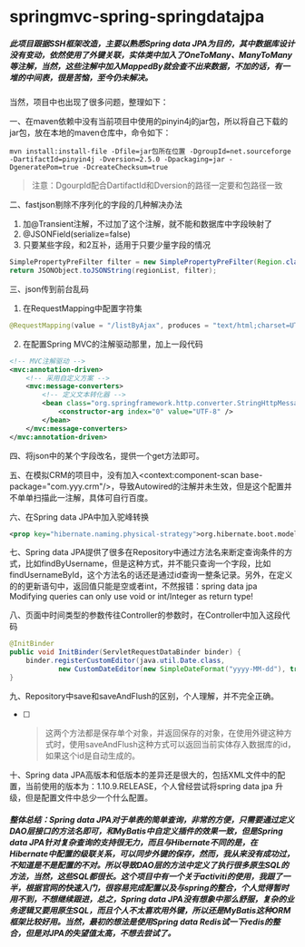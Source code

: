# springmvc-spring-springdatajpa
##### 此项目跟据SSH框架改造，主要以熟悉Spring data JPA为目的，其中数据库设计没有变动，依然使用了外键关联，实体类中加入了OneToMany、ManyToMany等注解，当然，这些注解中加入MappedBy就会查不出来数据，不加的话，有一堆的中间表，很是苦恼，至今仍未解决。

当然，项目中也出现了很多问题，整理如下：

一、在maven依赖中没有当前项目中使用的pinyin4j的jar包，所以将自己下载的jar包，放在本地的maven仓库中，命令如下：

```shell
mvn install:install-file -Dfile=jar包所在位置 -DgroupId=net.sourceforge -DartifactId=pinyin4j -Dversion=2.5.0 -Dpackaging=jar -DgeneratePom=true -DcreateChecksum=true
```
> 注意：DgourpId配合DartifactId和Dversion的路径一定要和包路径一致

二、fastjson剔除不序列化的字段的几种解决办法

1. 加@Transient注解，不过加了这个注解，就不能和数据库中字段映射了
2. @JSONField(serialize=false) 
3. 只要某些字段，和2互补，适用于只要少量字段的情况

```java
SimplePropertyPreFilter filter = new SimplePropertyPreFilter(Region.class, "id","name"); 
return JSONObject.toJSONString(regionList, filter);
```

三、json传到前台乱码

1. 在RequestMapping中配置字符集

```java
@RequestMapping(value = "/listByAjax", produces = "text/html;charset=UTF-8") //text/json;charset=UTF-8
```

2. 在配置Spring MVC的注解驱动那里，加上一段代码

```xml
<!-- MVC注解驱动 -->
<mvc:annotation-driven>
	<!-- 采用自定义方案 -->
	<mvc:message-converters>
		<!-- 定义文本转化器 -->
		<bean class="org.springframework.http.converter.StringHttpMessageConverter">
			<constructor-arg index="0" value="UTF-8" />
		</bean>
	</mvc:message-converters>
</mvc:annotation-driven>
```

四、将json中的某个字段改名，提供一个get方法即可。

五、在模拟CRM的项目中，没有加入<context:component-scan base-package="com.yyy.crm"/>，导致Autowired的注解并未生效，但是这个配置并不单单扫描此一注解，具体可自行百度。

六、在Spring data JPA中加入驼峰转换

```xml
<prop key="hibernate.naming.physical-strategy">org.hibernate.boot.model.naming.PhysicalNamingStrategyStandardImpl</prop>
```

七、Spring data JPA提供了很多在Repository中通过方法名来断定查询条件的方式，比如findByUsername，但是这种方式，并不能只查询一个字段，比如findUsernameById，这个方法名的话还是通过id查询一整条记录。另外，在定义的的更新语句中，返回值只能是空或者int，不然报错：spring data jpa Modifying queries can only use void or int/Integer as return type!

八、页面中时间类型的参数传往Controller的参数时，在Controller中加入这段代码

```java
@InitBinder 
public void InitBinder(ServletRequestDataBinder binder) {
	binder.registerCustomEditor(java.util.Date.class,
			new CustomDateEditor(new SimpleDateFormat("yyyy-MM-dd"), true));
}
```
九、Repository中save和saveAndFlush的区别，个人理解，并不完全正确。

- [ ] > 这两个方法都是保存单个对象，并返回保存的对象，在使用外键这种方式时，使用saveAndFlush这种方式可以返回当前实体存入数据库的id，如果这个id是自动生成的。

十、Spring data JPA高版本和低版本的差异还是很大的，包括XML文件中的配置，当前使用的版本为：1.10.9.RELEASE，个人曾经尝试将spring data jpa 升级，但是配置文件中总少一个什么配置。



##### 整体总结：Spring data JPA对于单表的简单查询，非常的方便，只需要通过定义DAO层接口的方法名即可，和MyBatis中自定义插件的效果一致，但是Spring data JPA针对复杂查询的支持很无力，而且与Hibernate不同的是，在Hibernate中配置的级联关系，可以同步外键的保存，然而，我从来没有成功过，不知道是不是配置的不对。所以导致DAO层的方法中定义了执行很多原生SQL的方法，当然，这些SQL都很长。这个项目中有一个关于activiti的使用，我跟了一半，根据官网的快速入门，很容易完成配置以及与spring的整合，个人觉得暂时用不到，不想继续跟进，总之，Spring data JPA没有想象中那么舒服，复杂的业务逻辑又要用原生SQL，而且个人不太喜欢用外键，所以还是MyBatis这种ORM框架比较好用。当然，最初的想法是使用Spring data Redis试一下redis的整合，但是对JPA的失望值太高，不想去尝试了。
